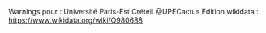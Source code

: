 Warnings pour : Université Paris-Est Créteil @UPECactus
Edition wikidata : https://www.wikidata.org/wiki/Q980688 

